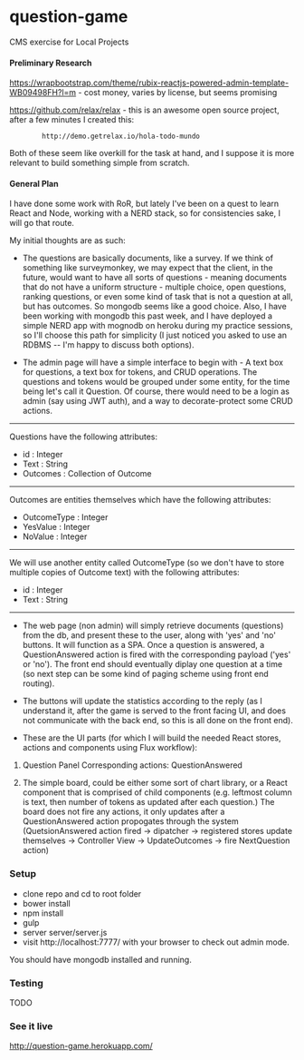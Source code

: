 # question-game
CMS exercise for Local Projects  

#### Preliminary Research

https://wrapbootstrap.com/theme/rubix-reactjs-powered-admin-template-WB09498FH?l=m - cost money, varies by license, but seems promising

https://github.com/relax/relax - this is an awesome open source project, after a few minutes I created this:

			http://demo.getrelax.io/hola-todo-mundo

Both of these seem like overkill for the task at hand, and I suppose it is more relevant to build something simple from scratch.

#### General Plan
I have done some work with RoR, but lately I've been on a quest to learn React and Node, working with a NERD stack, so for consistencies sake, I will go that route.

My initial thoughts are as such:

- The questions are basically documents, like a survey. If we think of something like surveymonkey, we may expect that the client, in the future, would want to have all sorts of questions - meaning documents that do not have a uniform structure - multiple choice, open questions, ranking questions, or even some kind of task that is not a question at all, but has outcomes. So mongodb seems like a good choice. Also, I have been working with mongodb this past week, and I have deployed a simple NERD app with mognodb on heroku during my practice sessions, so I'll choose this path for simplicity (I just noticed you asked to use an RDBMS -- I'm happy to discuss both options). 

- The admin page will have a simple interface to begin with - A text box for questions, a text box for tokens, and CRUD operations. The questions and tokens would be grouped under some entity, for the time being let's call it Question. Of course, there would need to be a login as admin (say using JWT auth), and a way to decorate-protect some CRUD actions. 

---

Questions have the following attributes:
* id : Integer
* Text : String
* Outcomes : Collection of Outcome
 
---

Outcomes are entities themselves which have the following attributes:
* OutcomeType : Integer
* YesValue : Integer
* NoValue : Integer

---

We will use another entity called OutcomeType (so we don't have to store multiple copies of Outcome text) with the following attributes:
* id : Integer
* Text : String

---

- The web page (non admin) will simply retrieve documents (questions) from the db, and present these to the user, along with 'yes' and 'no' buttons. It will function as a SPA.
Once a question is answered, a QuestionAnswered action is fired with the corresponding payload ('yes' or 'no'). The front end should eventually diplay one question at a time (so next step can be some kind of paging scheme using front end routing).

- The buttons will update the statistics according to the reply (as I understand it, after the game is served to the front facing UI, and does not communicate with the back end, so this is all done on the front end).

- These are the UI parts (for which I will build the needed React stores, actions and components using Flux workflow):

1. Question Panel
Corresponding actions: QuestionAnswered

2. The simple board, could be either some sort of chart library, or a React component that is comprised of child components (e.g. leftmost column is text, then number of tokens as updated after each question.) The board does not fire any actions, it only updates after a QuestionAnswered action propogates through the system (QuetsionAnswered action fired -> dipatcher -> registered stores update themselves -> Controller View -> UpdateOutcomes -> fire NextQuestion action)

### Setup

- clone repo and cd to root folder
- bower install
- npm install
- gulp
- server server/server.js
- visit http://localhost:7777/ with your browser to check out admin mode.

You should have mongodb installed and running.

### Testing
TODO

### See it live
http://question-game.herokuapp.com/
